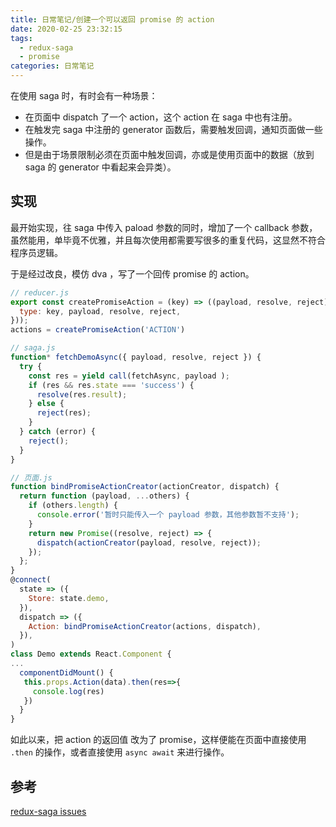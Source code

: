 ```yaml
---
title: 日常笔记/创建一个可以返回 promise 的 action
date: 2020-02-25 23:32:15
tags: 
  - redux-saga
  - promise
categories: 日常笔记
---
```

在使用 saga 时，有时会有一种场景：

* 在页面中 dispatch 了一个 action，这个 action 在 saga 中也有注册。
* 在触发完 saga 中注册的 generator 函数后，需要触发回调，通知页面做一些操作。
* 但是由于场景限制必须在页面中触发回调，亦或是使用页面中的数据（放到 saga 的 generator 中看起来会异类）。

<!-- more -->

## 实现

最开始实现，往 saga 中传入 paload 参数的同时，增加了一个 callback 参数，虽然能用，单毕竟不优雅，并且每次使用都需要写很多的重复代码，这显然不符合程序员逻辑。

于是经过改良，模仿 dva ，写了一个回传 promise 的 action。
```js
// reducer.js
export const createPromiseAction = (key) => ((payload, resolve, reject) => ({
  type: key, payload, resolve, reject,
}));
actions = createPromiseAction('ACTION')

// saga.js
function* fetchDemoAsync({ payload, resolve, reject }) {
  try {
    const res = yield call(fetchAsync, payload );
    if (res && res.state === 'success') {
      resolve(res.result);
    } else {
      reject(res);
    }
  } catch (error) {
    reject();
  }
}

// 页面.js
function bindPromiseActionCreator(actionCreator, dispatch) {
  return function (payload, ...others) {
    if (others.length) {
      console.error('暂时只能传入一个 payload 参数，其他参数暂不支持');
    }
    return new Promise((resolve, reject) => {
      dispatch(actionCreator(payload, resolve, reject));
    });
  };
}
@connect(
  state => ({
    Store: state.demo,
  }),
  dispatch => ({
    Action: bindPromiseActionCreator(actions, dispatch),
  }),
)
class Demo extends React.Component {
...
  componentDidMount() {
   this.props.Action(data).then(res=>{
     console.log(res)
   })
  }
}

```
如此以来，把 action 的返回值 改为了 promise，这样便能在页面中直接使用 `.then` 的操作，或者直接使用 `async await` 来进行操作。

## 参考

[redux-saga issues](https://github.com/redux-saga/redux-saga/issues/161#issuecomment-229350795)